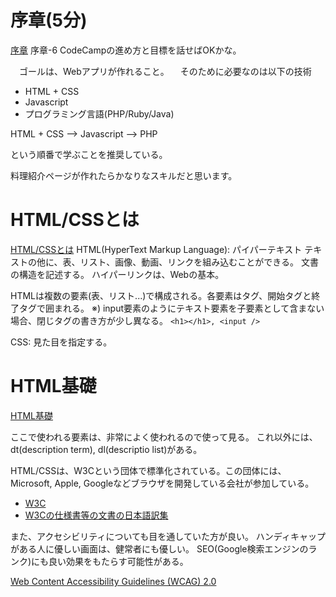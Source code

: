 # 序章(5分)
[序章](pre.md)
 序章-6 CodeCampの進め方と目標を話せばOKかな。

　ゴールは、Webアプリが作れること。
　そのために必要なのは以下の技術

* HTML + CSS
* Javascript
* プログラミング言語(PHP/Ruby/Java)

HTML + CSS --> Javascript --> PHP

という順番で学ぶことを推奨している。

料理紹介ページが作れたらかなりなスキルだと思います。

# HTML/CSSとは
[HTML/CSSとは](1.md)
HTML(HyperText Markup Language): パイパーテキスト
テキストの他に、表、リスト、画像、動画、リンクを組み込むことができる。
文書の構造を記述する。
ハイパーリンクは、Webの基本。

HTMLは複数の要素(表、リスト...)で構成される。各要素はタグ、開始タグと終了タグで囲まれる。
※) input要素のようにテキスト要素を子要素として含まない場合、閉じタグの書き方が少し異なる。
`<h1></h1>, <input />`


CSS: 見た目を指定する。

# HTML基礎
[HTML基礎](2.md)

ここで使われる要素は、非常によく使われるので使って見る。
これ以外には、dt(description term), dl(descriptio list)がある。

HTML/CSSは、W3Cという団体で標準化されている。この団体には、Microsoft, Apple, Googleなどブラウザを開発している会社が参加している。
* [W3C](https://www.w3.org/)
* [W3Cの仕様書等の文書の日本語訳集](https://www.w3.org/Consortium/Translation/Japanese)

また、アクセシビリティについても目を通していた方が良い。
ハンディキャップがある人に優しい画面は、健常者にも優しい。
SEO(Google検索エンジンのランク)にも良い効果をもたらす可能性がある。

[Web Content Accessibility Guidelines (WCAG) 2.0](http://waic.jp/docs/WCAG20/Overview.html)

